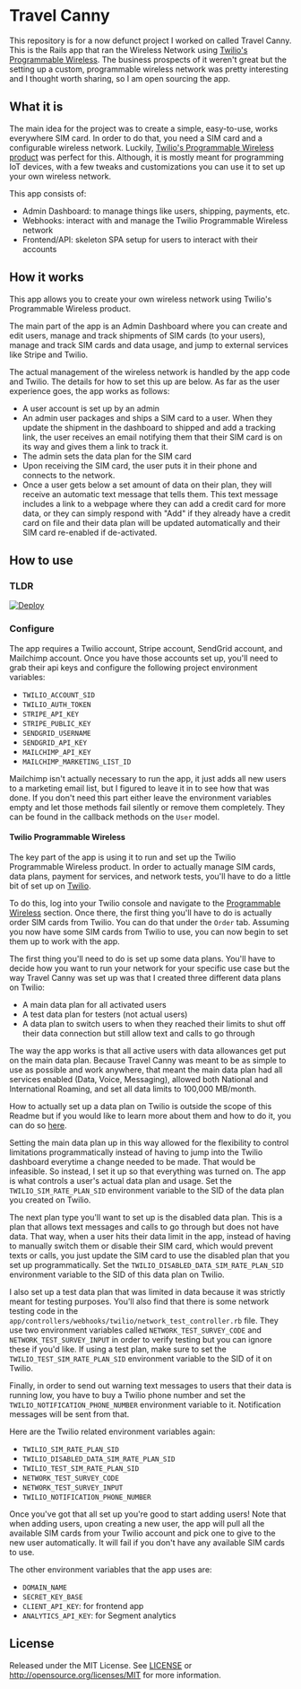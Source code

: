 # Travel Canny

This repository is for a now defunct project I worked on called Travel Canny. This is the Rails app that ran the Wireless Network using [Twilio's Programmable Wireless](https://www.twilio.com/wireless). The business prospects of it weren't great but the setting up a custom, programmable wireless network was pretty interesting and I thought worth sharing, so I am open sourcing the app.

## What it is

The main idea for the project was to create a simple, easy-to-use, works everywhere SIM card. In order to do that, you need a SIM card and a configurable wireless network. Luckily, [Twilio's Programmable Wireless product](https://www.twilio.com/wireless) was perfect for this. Although, it is mostly meant for programming IoT devices, with a few tweaks and customizations you can use it to set up your own wireless network.

This app consists of:
* Admin Dashboard: to manage things like users, shipping, payments, etc.
* Webhooks: interact with and manage the Twilio Programmable Wireless network
* Frontend/API: skeleton SPA setup for users to interact with their accounts

## How it works

This app allows you to create your own wireless network using Twilio's Programmable Wireless product.

The main part of the app is an Admin Dashboard where you can create and edit users, manage and track shipments of SIM cards (to your users), manage and track SIM cards and data usage, and jump to external services like Stripe and Twilio.

The actual management of the wireless network is handled by the app code and Twilio. The details for how to set this up are below. As far as the user experience goes, the app works as follows:
* A user account is set up by an admin
* An admin user packages and ships a SIM card to a user. When they update the shipment in the dashboard to shipped and add a tracking link, the user receives an email notifying them that their SIM card is on its way and gives them a link to track it.
* The admin sets the data plan for the SIM card
* Upon receiving the SIM card, the user puts it in their phone and connects to the network.
* Once a user gets below a set amount of data on their plan, they will receive an automatic text message that tells them. This text message includes a link to a webpage where they can add a credit card for more data, or they can simply respond with "Add" if they already have a credit card on file and their data plan will be updated automatically and their SIM card re-enabled if de-activated.

## How to use

### TLDR

<a href="https://heroku.com/deploy" target="_blank">
  <img src="https://www.herokucdn.com/deploy/button.svg" alt="Deploy">
</a>

### Configure
The app requires a Twilio account, Stripe account, SendGrid account, and Mailchimp account. Once you have those accounts set up, you'll need to grab their api keys and configure the following project environment variables:

* `TWILIO_ACCOUNT_SID`
* `TWILIO_AUTH_TOKEN`
* `STRIPE_API_KEY`
* `STRIPE_PUBLIC_KEY`
* `SENDGRID_USERNAME`
* `SENDGRID_API_KEY`
* `MAILCHIMP_API_KEY`
* `MAILCHIMP_MARKETING_LIST_ID`

Mailchimp isn't actually necessary to run the app, it just adds all new users to a marketing email list, but I figured to leave it in to see how that was done. If you don't need this part either leave the environment variables empty and let those methods fail silently or remove them completely. They can be found in the callback methods on the `User` model.

#### Twilio Programmable Wireless

The key part of the app is using it to run and set up the Twilio Programmable Wireless product. In order to actually manage SIM cards, data plans, payment for services, and network tests, you'll have to do a little bit of set up on [Twilio](https://twilio.com/console).

To do this, log into your Twilio console and navigate to the [Programmable Wireless](https://www.twilio.com/console/wireless/overview) section. Once there, the first thing you'll have to do is actually order SIM cards from Twilio. You can do that under the `Order` tab. Assuming you now have some SIM cards from Twilio to use, you can now begin to set them up to work with the app.

The first thing you'll need to do is set up some data plans. You'll have to decide how you want to run your network for your specific use case but the way Travel Canny was set up was that I created three different data plans on Twilio:
* A main data plan for all activated users
* A test data plan for testers (not actual users)
* A data plan to switch users to when they reached their limits to shut off their data connection but still allow text and calls to go through

The way the app works is that all active users with data allowances get put on the main data plan. Because Travel Canny was meant to be as simple to use as possible and work anywhere, that meant the main data plan had all services enabled (Data, Voice, Messaging), allowed both National and International Roaming, and set all data limits to 100,000 MB/month.

How to actually set up a data plan on Twilio is outside the scope of this Readme but if you would like to learn more about them and how to do it, you can do so [here](https://www.twilio.com/docs/wireless/understanding-rate-plans).

Setting the main data plan up in this way allowed for the flexibility to control limitations programmatically instead of having to jump into the Twilio dashboard everytime a change needed to be made. That would be infeasible. So instead, I set it up so that everything was turned on. The app is what controls a user's actual data plan and usage. Set the `TWILIO_SIM_RATE_PLAN_SID` environment variable to the SID of the data plan you created on Twilio.

The next plan type you'll want to set up is the disabled data plan. This is a plan that allows text messages and calls to go through but does not have data. That way, when a user hits their data limit in the app, instead of having to manually switch them or disable their SIM card, which would prevent texts or calls, you just update the SIM card to use the disabled plan that you set up programmatically. Set the `TWILIO_DISABLED_DATA_SIM_RATE_PLAN_SID` environment variable to the SID of this data plan on Twilio.

I also set up a test data plan that was limited in data because it was strictly meant for testing purposes. You'll also find that there is some network testing code in the `app/controllers/webhooks/twilio/network_test_controller.rb` file. They use two environment variables called `NETWORK_TEST_SURVEY_CODE` and `NETWORK_TEST_SURVEY_INPUT` in order to verify testing but you can ignore these if you'd like. If using a test plan, make sure to set the `TWILIO_TEST_SIM_RATE_PLAN_SID` environment variable to the SID of it on Twilio.

Finally, in order to send out warning text messages to users that their data is running low, you have to buy a Twilio phone number and set the `TWILIO_NOTIFICATION_PHONE_NUMBER` environment variable to it. Notification messages will be sent from that.

Here are the Twilio related environment variables again:
* `TWILIO_SIM_RATE_PLAN_SID`
* `TWILIO_DISABLED_DATA_SIM_RATE_PLAN_SID`
* `TWILIO_TEST_SIM_RATE_PLAN_SID`
* `NETWORK_TEST_SURVEY_CODE`
* `NETWORK_TEST_SURVEY_INPUT`
* `TWILIO_NOTIFICATION_PHONE_NUMBER`

Once you've got that all set up you're good to start adding users! Note that when adding users, upon creating a new user, the app will pull all the available SIM cards from your Twilio account and pick one to give to the new user automatically. It will fail if you don't have any available SIM cards to use.

The other environment variables that the app uses are:

* `DOMAIN_NAME`
* `SECRET_KEY_BASE`
* `CLIENT_API_KEY`: for frontend app
* `ANALYTICS_API_KEY`: for Segment analytics

## License
Released under the MIT License. See [LICENSE](LICENSE) or http://opensource.org/licenses/MIT for more information.
